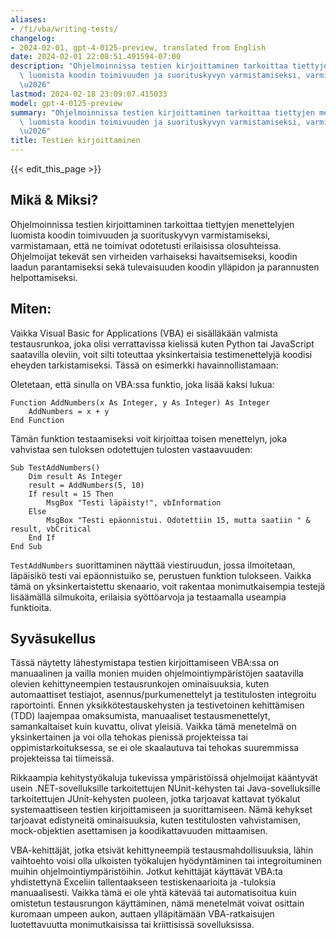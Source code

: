 ```yaml
---
aliases:
- /fi/vba/writing-tests/
changelog:
- 2024-02-01, gpt-4-0125-preview, translated from English
date: 2024-02-01 22:08:51.491594-07:00
description: "Ohjelmoinnissa testien kirjoittaminen tarkoittaa tiettyjen menettelyjen\
  \ luomista koodin toimivuuden ja suorituskyvyn varmistamiseksi, varmistamaan, ett\xE4\
  \u2026"
lastmod: 2024-02-18 23:09:07.415033
model: gpt-4-0125-preview
summary: "Ohjelmoinnissa testien kirjoittaminen tarkoittaa tiettyjen menettelyjen\
  \ luomista koodin toimivuuden ja suorituskyvyn varmistamiseksi, varmistamaan, ett\xE4\
  \u2026"
title: Testien kirjoittaminen
---
```


{{< edit_this_page >}}

## Mikä & Miksi?

Ohjelmoinnissa testien kirjoittaminen tarkoittaa tiettyjen menettelyjen luomista koodin toimivuuden ja suorituskyvyn varmistamiseksi, varmistamaan, että ne toimivat odotetusti erilaisissa olosuhteissa. Ohjelmoijat tekevät sen virheiden varhaiseksi havaitsemiseksi, koodin laadun parantamiseksi sekä tulevaisuuden koodin ylläpidon ja parannusten helpottamiseksi.

## Miten:

Vaikka Visual Basic for Applications (VBA) ei sisälläkään valmista testausrunkoa, joka olisi verrattavissa kielissä kuten Python tai JavaScript saatavilla oleviin, voit silti toteuttaa yksinkertaisia testimenettelyjä koodisi eheyden tarkistamiseksi. Tässä on esimerkki havainnollistamaan:

Oletetaan, että sinulla on VBA:ssa funktio, joka lisää kaksi lukua:

```basic
Function AddNumbers(x As Integer, y As Integer) As Integer
    AddNumbers = x + y
End Function
```

Tämän funktion testaamiseksi voit kirjoittaa toisen menettelyn, joka vahvistaa sen tuloksen odotettujen tulosten vastaavuuden:

```basic
Sub TestAddNumbers()
    Dim result As Integer
    result = AddNumbers(5, 10)
    If result = 15 Then
        MsgBox "Testi läpäisty!", vbInformation
    Else
        MsgBox "Testi epäonnistui. Odotettiin 15, mutta saatiin " & result, vbCritical
    End If
End Sub
```

`TestAddNumbers` suorittaminen näyttää viestiruudun, jossa ilmoitetaan, läpäisikö testi vai epäonnistuiko se, perustuen funktion tulokseen. Vaikka tämä on yksinkertaistettu skenaario, voit rakentaa monimutkaisempia testejä lisäämällä silmukoita, erilaisia syöttöarvoja ja testaamalla useampia funktioita.

## Syväsukellus

Tässä näytetty lähestymistapa testien kirjoittamiseen VBA:ssa on manuaalinen ja vailla monien muiden ohjelmointiympäristöjen saatavilla olevien kehittyneempien testausrunkojen ominaisuuksia, kuten automaattiset testiajot, asennus/purkumenettelyt ja testitulosten integroitu raportointi. Ennen yksikkötestauskehysten ja testivetoinen kehittämisen (TDD) laajempaa omaksumista, manuaaliset testausmenettelyt, samankaltaiset kuin kuvattu, olivat yleisiä. Vaikka tämä menetelmä on yksinkertainen ja voi olla tehokas pienissä projekteissa tai oppimistarkoituksessa, se ei ole skaalautuva tai tehokas suuremmissa projekteissa tai tiimeissä.

Rikkaampia kehitystyökaluja tukevissa ympäristöissä ohjelmoijat kääntyvät usein .NET-sovelluksille tarkoitettujen NUnit-kehysten tai Java-sovelluksille tarkoitettujen JUnit-kehysten puoleen, jotka tarjoavat kattavat työkalut systemaattiseen testien kirjoittamiseen ja suorittamiseen. Nämä kehykset tarjoavat edistyneitä ominaisuuksia, kuten testitulosten vahvistamisen, mock-objektien asettamisen ja koodikattavuuden mittaamisen.

VBA-kehittäjät, jotka etsivät kehittyneempiä testausmahdollisuuksia, lähin vaihtoehto voisi olla ulkoisten työkalujen hyödyntäminen tai integroituminen muihin ohjelmointiympäristöihin. Jotkut kehittäjät käyttävät VBA:ta yhdistettynä Exceliin tallentaakseen testiskenaarioita ja -tuloksia manuaalisesti. Vaikka tämä ei ole yhtä kätevää tai automatisoitua kuin omistetun testausrungon käyttäminen, nämä menetelmät voivat osittain kuromaan umpeen aukon, auttaen ylläpitämään VBA-ratkaisujen luotettavuutta monimutkaisissa tai kriittisissä sovelluksissa.
